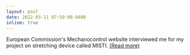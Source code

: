 ```yaml
---
layout: post
date: 2022-03-11 07:59:00-0400
inline: true
---
```


European Commission's Mechanocontrol website interviewed me for my project on stretching device called MISTI. [(Read more)](https://mechanocontrol.eu/project-stories-interview-with-nimesh-chahare/)
